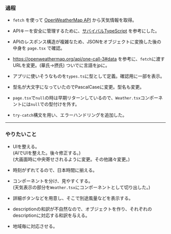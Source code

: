 ### 過程
- `fetch` を使って [OpenWeatherMap API](https://openweathermap.org/api) から天気情報を取得。  
- APIキーを安全に管理するために、[サバイバルTypeScript](https://typescriptbook.jp/tutorials/nextjs#apiキーを使う) を参考にした。
- APIのレスポンス構造が複雑なため、JSONをオブジェクトに変換した後の中身を `page.tsx` で確認。

- https://openweathermap.org/api/one-call-3#data を参考に、`fetch`に渡すURLを変更。(華氏→摂氏)
ついでに言語をjpに。
- アプリに使いそうなものを`types.ts`に型として定義。確認用に一部を表示。

- 型名が大文字になっていたのでPascalCaseに変更。型名も変更。
- `page.tsx`で`null`の時は早期リターンしているので、`Weather.tsx`コンポーネントには`null`での型付けを外す。
- `try-catch`構文を用い、エラーハンドリングを追加した。


---

### やりたいこと
- UIを整える。<br>
  (AIでUIを整えた。後々修正する。)<br>
  (大画面時に中央寄せされるように変更。その他諸々変更。)

- 時刻がずれてるので、日本時間に揃える。
- コンポーネントを分け、見やすくする。<br>
  (天気表示の部分を`Weather.tsx`にコンポーネントとして切り出した。)
- 詳細ボタンなどを用意し、そこで別途風量などを表示する。
- descriptionの和訳が不自然なので、オブジェクトを作り、それぞれのdescriptionに対応する和訳を与える。
- 地域毎に対応させる。
